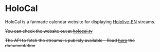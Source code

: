 # HoloCal
HoloCal is a fanmade calendar website for displaying [Hololive-EN](https://hololive.tv) streams.

~~You can check the website out at [holocal.tv]()~~

~~The API to fetch the streams is publicly available - Read [here](https://github.com/31ank/HoloCal/wiki/HoloCal-API) the documentation~~
